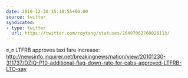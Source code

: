 ```yaml
---
date: 2010-12-30 15:10:55+00:00
source: twitter
syndicated:
- type: twitter
  url: https://twitter.com/roytang/statuses/20497062760026113/
---
```


ಠ_ಠ LTFRB approves taxi fare increase: http://newsinfo.inquirer.net/breakingnews/nation/view/20101230-311737/DZIQ-P10-additional-flag-down-rate-for-cabs-approved-LTFRB-LTO-say